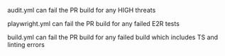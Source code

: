 audit.yml can fail the PR build for any HIGH threats

playwright.yml can fail the PR build for any failed E2R tests

build.yml can fail the PR build for any failed build which includes TS and linting errors
